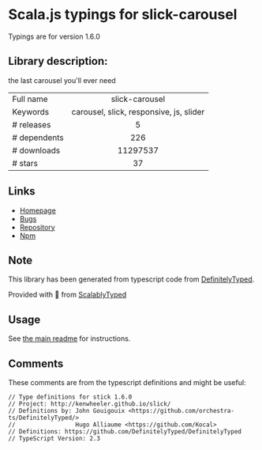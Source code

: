 
# Scala.js typings for slick-carousel

Typings are for version 1.6.0

## Library description:
the last carousel you'll ever need

|                    |                 |
| ------------------ | :-------------: |
| Full name          | slick-carousel |
| Keywords           | carousel, slick, responsive, js, slider |
| # releases         | 5 |
| # dependents       | 226 |
| # downloads        | 11297537 |
| # stars            | 37 |

## Links
- [Homepage](https://github.com/kenwheeler/slick#readme)
- [Bugs](https://github.com/kenwheeler/slick/issues)
- [Repository](https://github.com/kenwheeler/slick)
- [Npm](https://www.npmjs.com/package/slick-carousel)
    


## Note
This library has been generated from typescript code from [DefinitelyTyped](https://definitelytyped.org).

Provided with :purple_heart: from [ScalablyTyped](https://github.com/oyvindberg/ScalablyTyped)

## Usage
See [the main readme](../../readme.md) for instructions.

## Comments

These comments are from the typescript definitions and might be useful:
```
// Type definitions for stick 1.6.0
// Project: http://kenwheeler.github.io/slick/
// Definitions by: John Gouigouix <https://github.com/orchestra-ts/DefinitelyTyped/>
//                 Hugo Alliaume <https://github.com/Kocal>
// Definitions: https://github.com/DefinitelyTyped/DefinitelyTyped
// TypeScript Version: 2.3

```

